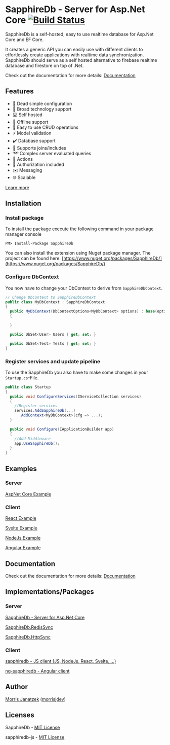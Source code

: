 # SapphireDb - Server for Asp.Net Core [![Build Status](https://travis-ci.org/morrisjdev/RealtimeDatabase.svg?branch=master)](https://travis-ci.org/morrisjdev/RealtimeDatabase)

SapphireDb is a self-hosted, easy to use realtime database for Asp.Net Core and EF Core.

It creates a generic API you can easily use with different clients to effortlessly create applications with realtime data synchronization.
SapphireDb should serve as a self hosted alternative to firebase realtime database and firestore on top of .Net.

Check out the documentation for more details: [Documentation](https://sapphire-db.com/)

## Features

- :wrench: Dead simple configuration
- :satellite: Broad technology support
- :computer: Self hosted
- :iphone: Offline support
- :floppy_disk: Easy to use CRUD operations
- :zap: Model validation
- :heavy_check_mark: Database support
- :open_file_folder: Supports joins/includes
- :loop: Complex server evaluated queries
- :electric_plug: Actions
- :key: Authorization included
- :envelope: Messaging
- :globe_with_meridians: Scalable

[Learn more](https://sapphire-db.com/)


## Installation

### Install package
To install the package execute the following command in your package manager console

````
PM> Install-Package SapphireDb
````

You can also install the extension using Nuget package manager. The project can be found here: [https://www.nuget.org/packages/SapphireDb/](https://www.nuget.org/packages/SapphireDb/)

### Configure DbContext

You now have to change your DbContext to derive from `SapphireDbContext`.

````csharp
// Change DbContext to SapphireDbContext
public class MyDbContext : SapphireDbContext
{
  public MyDbContext(DbContextOptions<MyDbContext> options) : base(options)
  {

  }

  public DbSet<User> Users { get; set; }

  public DbSet<Test> Tests { get; set; }
}
````

### Register services and update pipeline

To use the SapphireDb you also have to make some changes in your `Startup.cs`-File.

````csharp
public class Startup
{
  public void ConfigureServices(IServiceCollection services)
  {
    //Register services
    services.AddSapphireDb(...)
      .AddContext<MyDbContext>(cfg => ...);
  }

  public void Configure(IApplicationBuilder app)
  {
    //Add Middleware
    app.UseSapphireDb();
  }
}
````

## Examples

### Server

[AspNet Core Example](https://github.com/SapphireDb/Example-AspNetCore)

### Client

[React Example](https://github.com/SapphireDb/Example-React)

[Svelte Example](https://github.com/SapphireDb/Example-Svelte)

[NodeJs Example](https://github.com/SapphireDb/Example-NodeJs)

[Angular Example](https://github.com/SapphireDb/Example-Angular)

## Documentation

Check out the documentation for more details: [Documentation](https://sapphire-db.com/)

## Implementations/Packages

### Server

[SapphireDb - Server for Asp.Net Core](https://github.com/morrisjdev/SapphireDb)

[SapphireDb.RedisSync](https://github.com/SapphireDb/SapphireDb/tree/master/SapphireDb.RedisSync)

[SapphireDb.HttpSync](https://github.com/SapphireDb/SapphireDb/tree/master/SapphireDb.HttpSync)

### Client

[sapphiredb - JS client (JS, NodeJs, React, Svelte, ...)](https://github.com/SapphireDb/sapphiredb-js/blob/master/projects/sapphiredb/README.md)

[ng-sapphiredb - Angular client](https://github.com/SapphireDb/sapphiredb-js/blob/master/projects/ng-sapphiredb/README.md)

## Author

[Morris Janatzek](http://morrisj.net) ([morrisjdev](https://github.com/morrisjdev))

## Licenses

SapphireDb - [MIT License](https://github.com/SapphireDb/SapphireDb/blob/master/LICENSE)

sapphiredb-js - [MIT License](https://github.com/SapphireDb/sapphiredb-js/blob/master/LICENSE)

